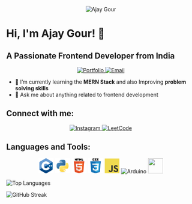 <p align="center">
  <img src="https://media.giphy.com/media/1sgetPM00wWqJpVUTl/giphy.gif" alt="Ajay Gour" width="700" height="450">
</p>

# Hi, I'm Ajay Gour! 👋
## A Passionate Frontend Developer from India

<p align="center">
  <a href="https://ajay-go.io" target="_blank">
    <img src="https://img.shields.io/badge/Portfolio-Visit-brightgreen" alt="Portfolio">
  </a>
  <a href="mailto:ajaygour3333@gmail.com" target="_blank">
    <img src="https://img.shields.io/badge/Email-Contact-red" alt="Email">
  </a>
</p>

- 🌱 I’m currently learning the **MERN Stack** and also Improving **problem solving skills**
- 💬 Ask me about anything related to frontend development

## Connect with me:
<p align="center">
  <a href="https://instagram.com/ajay_gour._" target="_blank">
    <img src="https://img.shields.io/badge/Instagram-Follow-blue" alt="Instagram">
  </a>
  <a href="https://www.leetcode.com/ajaygour" target="_blank">
    <img src="https://img.shields.io/badge/LeetCode-Compete-orange" alt="LeetCode">
  </a>
</p>

## Languages and Tools:
<p align="center">
  <img src="https://raw.githubusercontent.com/devicons/devicon/master/icons/cplusplus/cplusplus-original.svg" alt="C++" width="40" height="40"/>
 <img src="https://raw.githubusercontent.com/devicons/devicon/master/icons/python/python-original.svg" alt="Python" width="40" height="40"/>
  <img src="https://raw.githubusercontent.com/devicons/devicon/master/icons/html5/html5-original-wordmark.svg" alt="HTML5" width="40" height="40"/>
  <img src="https://raw.githubusercontent.com/devicons/devicon/master/icons/css3/css3-original-wordmark.svg" alt="CSS3" width="40" height="40"/>
  <img src="https://raw.githubusercontent.com/devicons/devicon/master/icons/javascript/javascript-original.svg" alt "JavaScript" width="40" height="40"/>
  <img src="https://cdn.worldvectorlogo.com/logos/arduino-1.svg" alt="Arduino" width="40" height="40"/>
  <img src="https://styles.redditmedia.com/t5_2su6s/styles/communityIcon_4g1uo0kd87c61.png" alt "React" width="40" height="40"/>
</p>

![Top Languages](https://github-readme-stats.vercel.app/api/top-langs/?username=ajay-go&layout=compact)



![GitHub Streak](https://github-readme-streak-stats.herokuapp.com/?user=ajay-go)
